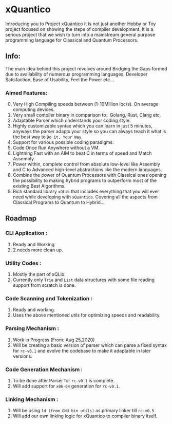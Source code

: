 # xQuantico
Introducing you to Project xQuantico it is not just another Hobby or Toy project focused on showing the steps of compiler development. It is a serious project that we wish to turn into a mainstream general purpose programming language for Classical and Quantum Processors.

## Info:
The main idea behind this project revolves around Bridging the Gaps formed due to availability of numerous programming languages, Developer Satisfaction, Ease of Usability, Feel the Power etc...
### Aimed Features:

0. Very High Compiling speeds between (1-10Million loc/s). On average computing devices.
1. Very small compiler binary in comparison to : Golang, Rust, Clang etc.
2. Adaptable Parser which understands your coding style.
3. Highly customizable syntax which you can learn in just 5 minutes, anyways the parser adapts your style so you can always teach it what is the best way to `Do it, Your Way`.
4. Support for various possible coding paradigms.
5. Code Once Run Anywhere without a VM.
6. Lightning Fast with an AIM to beat C in terms of speed and Match Assembly.
7. Power within, complete control from absolute low-level like Assembly and C to Advanced high-level abstractions like the modern languages.
8. Combine the power of Quantum Processors with Classical ones opening the possibility to making hybrid programs to outperform most of the existing Best Algorithms.
9. Rich standard library `xQLib` that includes everything that you will ever need while developing with `xQuantico`. Covering all the aspects from Classical Programs to Quantum to Hybrid...

## Roadmap
### CLI Application :
  1. Ready and Working
  2. 2.needs more clean up.

### Utility Codes :
  1. Mostly the part of xQLib.
  2. Currently only `Trie` and `List` data structures with some file reading support from scratch is done.

### Code Scanning and Tokenization :
  1. Ready and working.
  2. Uses the above mentioned utils for optimizing speeds and readability.

### Parsing Mechanism :
  1. Work in Progress (From: Aug 25,2020)
  2. Will be creating a basic version of parser which can parse a fixed syntax for `rc-v0.1` and evolve the codebase to make it adaptable in later versions.

### Code Generation Mechanism :
  1. To be done after Parser for `rc-v0.1` is complete.
  2. Will add support for `x86-64` generation for `rc-v0.1`.

### Linking Mechanism :
  1. Will be using `ld (from GNU bin utils)` as primary linker till `rc-v0.5`.
  2. Will add our own linking logic for xQuantico to compiler binary itself.